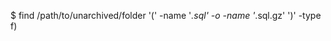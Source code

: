 <!-- layout:code post: database-backup_postgresql -->


$ find /path/to/unarchived/folder '(' -name '*.sql' -o -name '*.sql.gz' ')' -type f) 
